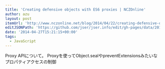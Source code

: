 ```yaml
---
title: 'Creating defensive objects with ES6 proxies | NCZOnline'
author: azu
layout: post
itemUrl: 'http://www.nczonline.net/blog/2014/04/22/creating-defensive-objects-with-es6-proxies/'
editJSONPath: 'https://github.com/jser/jser.info/edit/gh-pages/data/2014/04/index.json'
date: '2014-04-27T15:21:15+00:00'
tags:
  - JavaScript
---
```

Proxy APIについて。 Proxyを使ってObject.sealやpreventExtensionsみたいなプロパティアクセスの制御
